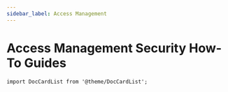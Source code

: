 ```yaml
---
sidebar_label: Access Management
---
```


# Access Management Security How-To Guides

```mdx-code-block
import DocCardList from '@theme/DocCardList';
```

<DocCardList />
